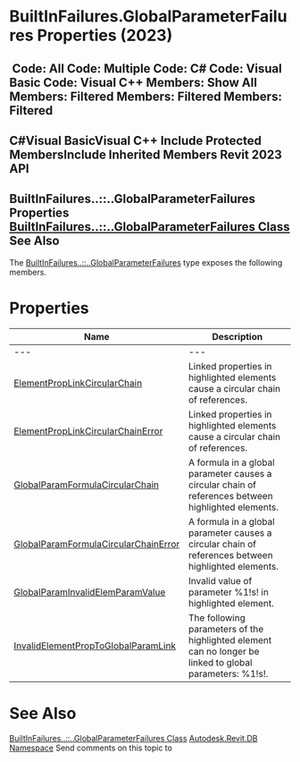 # BuiltInFailures.GlobalParameterFailures Properties (2023)

﻿
 Code: All Code: Multiple Code: C# Code: Visual Basic Code: Visual C++  Members: Show All Members: Filtered Members: Filtered Members: Filtered   
---  
C#Visual BasicVisual C++
Include Protected MembersInclude Inherited Members
Revit 2023 API  
---  
BuiltInFailures..::..GlobalParameterFailures Properties  
[BuiltInFailures..::..GlobalParameterFailures Class](cec94606-b16a-6f27-72e9-67aaa416f987.md "BuiltInFailures.GlobalParameterFailures Class") See Also  
---  
The [BuiltInFailures..::..GlobalParameterFailures](cec94606-b16a-6f27-72e9-67aaa416f987.md "BuiltInFailures.GlobalParameterFailures Class") type exposes the following members.
# Properties
| Name | Description |
| --- | --- |
| --- | --- | --- |
| [ElementPropLinkCircularChain](aafedd2e-5c01-7598-8b6c-4806929eaef9.md "ElementPropLinkCircularChain Property") | Linked properties in highlighted elements cause a circular chain of references. |
| [ElementPropLinkCircularChainError](37f10154-6541-6219-7b1e-c01812233f14.md "ElementPropLinkCircularChainError Property") | Linked properties in highlighted elements cause a circular chain of references. |
| [GlobalParamFormulaCircularChain](ea239989-58bc-05dd-eeb7-467049418534.md "GlobalParamFormulaCircularChain Property") | A formula in a global parameter causes a circular chain of references between highlighted elements. |
| [GlobalParamFormulaCircularChainError](0f949cd0-c987-8fa6-5ed2-74d44de3fddb.md "GlobalParamFormulaCircularChainError Property") | A formula in a global parameter causes a circular chain of references between highlighted elements. |
| [GlobalParamInvalidElemParamValue](acf86ff5-b79e-56a7-73c1-c1449a0bd2c5.md "GlobalParamInvalidElemParamValue Property") | Invalid value of parameter %1!s! in highlighted element. |
| [InvalidElementPropToGlobalParamLink](f75d9b2b-f31d-1841-19e4-09cf4b60ff90.md "InvalidElementPropToGlobalParamLink Property") | The following parameters of the highlighted element can no longer be linked to global parameters: %1!s!. |

# See Also
[BuiltInFailures..::..GlobalParameterFailures Class](cec94606-b16a-6f27-72e9-67aaa416f987.md "BuiltInFailures.GlobalParameterFailures Class")
[Autodesk.Revit.DB Namespace](87546ba7-461b-c646-cbb1-2cb8f5bff8b2.md "Autodesk.Revit.DB Namespace")
Send comments on this topic to 